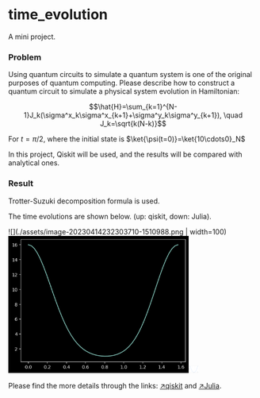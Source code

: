 # time_evolution

A mini project.

### Problem

Using quantum circuits to simulate a quantum system is one of the original purposes of quantum computing. Please describe how to construct a quantum circuit to simulate a physical system evolution in Hamiltonian:

$$\hat{H}=\sum_{k=1}^{N-1}J_k(\sigma^x_k\sigma^x_{k+1}+\sigma^y_k\sigma^y_{k+1}), \quad J_k=\sqrt{k(N-k)}$$

For $t=\pi/2$, where the initial state is $\ket{\psi(t=0)}=\ket{10\cdots0}_N$

In this project, Qiskit will be used, and the results will be compared with analytical ones.

### Result

Trotter-Suzuki decomposition formula is used.

The time evolutions are shown below. (up: qiskit, down: Julia).

![](./assets/image-20230414232303710-1510988.png | width=100)
<img src="./assets/image-20230414232303710-1510988.png" alt="image-20230414232303710" style="zoom:67%;" /><img src="./assets/Screenshot 2023-04-14 at 23.34.34-1511699.png" alt="Screenshot 2023-04-14 at 23.34.34" style="zoom:2%;" />

Please find the more details through the links: [↗️qiskit](./qiskit_evolution.ipynb ) and [↗️Julia](./Julia_evolution.ipynb).

